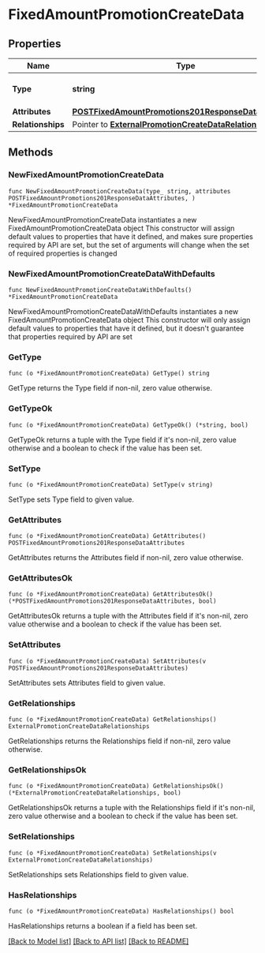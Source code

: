 # FixedAmountPromotionCreateData

## Properties

Name | Type | Description | Notes
------------ | ------------- | ------------- | -------------
**Type** | **string** | The resource&#39;s type | [default to "fixed_amount_promotions"]
**Attributes** | [**POSTFixedAmountPromotions201ResponseDataAttributes**](POSTFixedAmountPromotions201ResponseDataAttributes.md) |  | 
**Relationships** | Pointer to [**ExternalPromotionCreateDataRelationships**](ExternalPromotionCreateDataRelationships.md) |  | [optional] 

## Methods

### NewFixedAmountPromotionCreateData

`func NewFixedAmountPromotionCreateData(type_ string, attributes POSTFixedAmountPromotions201ResponseDataAttributes, ) *FixedAmountPromotionCreateData`

NewFixedAmountPromotionCreateData instantiates a new FixedAmountPromotionCreateData object
This constructor will assign default values to properties that have it defined,
and makes sure properties required by API are set, but the set of arguments
will change when the set of required properties is changed

### NewFixedAmountPromotionCreateDataWithDefaults

`func NewFixedAmountPromotionCreateDataWithDefaults() *FixedAmountPromotionCreateData`

NewFixedAmountPromotionCreateDataWithDefaults instantiates a new FixedAmountPromotionCreateData object
This constructor will only assign default values to properties that have it defined,
but it doesn't guarantee that properties required by API are set

### GetType

`func (o *FixedAmountPromotionCreateData) GetType() string`

GetType returns the Type field if non-nil, zero value otherwise.

### GetTypeOk

`func (o *FixedAmountPromotionCreateData) GetTypeOk() (*string, bool)`

GetTypeOk returns a tuple with the Type field if it's non-nil, zero value otherwise
and a boolean to check if the value has been set.

### SetType

`func (o *FixedAmountPromotionCreateData) SetType(v string)`

SetType sets Type field to given value.


### GetAttributes

`func (o *FixedAmountPromotionCreateData) GetAttributes() POSTFixedAmountPromotions201ResponseDataAttributes`

GetAttributes returns the Attributes field if non-nil, zero value otherwise.

### GetAttributesOk

`func (o *FixedAmountPromotionCreateData) GetAttributesOk() (*POSTFixedAmountPromotions201ResponseDataAttributes, bool)`

GetAttributesOk returns a tuple with the Attributes field if it's non-nil, zero value otherwise
and a boolean to check if the value has been set.

### SetAttributes

`func (o *FixedAmountPromotionCreateData) SetAttributes(v POSTFixedAmountPromotions201ResponseDataAttributes)`

SetAttributes sets Attributes field to given value.


### GetRelationships

`func (o *FixedAmountPromotionCreateData) GetRelationships() ExternalPromotionCreateDataRelationships`

GetRelationships returns the Relationships field if non-nil, zero value otherwise.

### GetRelationshipsOk

`func (o *FixedAmountPromotionCreateData) GetRelationshipsOk() (*ExternalPromotionCreateDataRelationships, bool)`

GetRelationshipsOk returns a tuple with the Relationships field if it's non-nil, zero value otherwise
and a boolean to check if the value has been set.

### SetRelationships

`func (o *FixedAmountPromotionCreateData) SetRelationships(v ExternalPromotionCreateDataRelationships)`

SetRelationships sets Relationships field to given value.

### HasRelationships

`func (o *FixedAmountPromotionCreateData) HasRelationships() bool`

HasRelationships returns a boolean if a field has been set.


[[Back to Model list]](../README.md#documentation-for-models) [[Back to API list]](../README.md#documentation-for-api-endpoints) [[Back to README]](../README.md)


